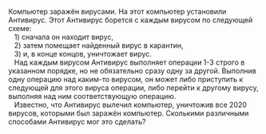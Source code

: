 Компьютер заражён вирусами. На этот компьютер установили Антивирус. Этот Антивирус борется с каждым вирусом по следующей схеме:
<br/>&nbsp;&nbsp;&nbsp;1) сначала он находит вирус,
<br/>&nbsp;&nbsp;&nbsp;2) затем помещает найденный вирус в карантин,
<br/>&nbsp;&nbsp;&nbsp;3) и, в конце концов, уничтожает вирус.
<br/>&nbsp;&nbsp;&nbsp;Над каждым вирусом Антивирус выполняет операции 1-3 строго в указанном порядке, но не обязательно сразу одну за другой. Выполнив одну операцию над каким-то вирусом, он может либо приступить к следующей для этого вируса операции, либо перейти к другому вирусу, выполняя над ним соответствующую операцию.
<br/>&nbsp;&nbsp;&nbsp;Известно, что Антивирус вылечил компьютер, уничтожив все 2020 вирусов, которыми был заражён компьютер. Сколькими различными способами Антивирус мог это сделать?
